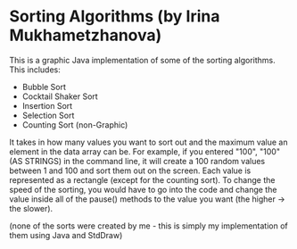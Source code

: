# Sorting Algorithms (by Irina Mukhametzhanova)
This is a graphic Java implementation of some of the sorting algorithms.
This includes:
- Bubble Sort
- Cocktail Shaker Sort
- Insertion Sort
- Selection Sort
- Counting Sort (non-Graphic)

It takes in how many values you want to sort out and the maximum value an element in the data array can be.
For example, if you entered "100", "100" (AS STRINGS) in the command line, it will create a 100 random values between 1 and 100 and sort them out on the screen.
Each value is represented as a rectangle (except for the counting sort).
To change the speed of the sorting, you would have to go into the code and change the value inside all of the pause() methods to the value you want (the higher -> the slower).

(none of the sorts were created by me - this is simply my implementation of them using Java and StdDraw)
